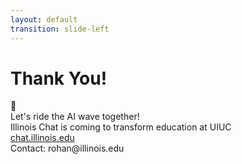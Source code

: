 ```yaml
---
layout: default
transition: slide-left
---
```


<ThemeToggle />

# <span class="slide-title">Thank You!</span> 

<div class="text-6xl mb-8">🎉</div>

<div class="montserrat-heading text-2xl font-bold illinois-orange mb-6">
  Let's ride the AI wave together!
</div>

<div class="montserrat-paragraph text-lg text-gray-600 dark:text-gray-400 mb-8">
  Illinois Chat is coming to transform education at UIUC
</div>

<div class="flex justify-center space-x-6">
  <a 
    href="https://chat.illinois.edu" 
    target="_blank" 
    rel="noopener noreferrer"
    class="px-6 py-3 bg-illinois-orange text-white rounded-lg font-semibold hover:bg-illinois-orange/90 transition-colors cursor-pointer flex items-center gap-2"
  >
    chat.illinois.edu
    <carbon:launch class="text-sm" />
  </a>
  <div 
    @click="copyEmail"
    class="px-6 py-3 border border-illinois-orange text-illinois-orange rounded-lg font-semibold hover:bg-illinois-orange/10 transition-colors cursor-pointer flex items-center gap-2"
    title="Click to copy email"
  >
    Contact: rohan@illinois.edu
    <carbon:copy v-if="!emailCopied" class="text-sm" />
    <carbon:checkmark v-else class="text-sm text-green-500" />
  </div>
</div>

<script setup>
import { ref } from 'vue'

const emailCopied = ref(false)

const copyEmail = async () => {
  try {
    await navigator.clipboard.writeText('rohan@illinois.edu')
    emailCopied.value = true
    setTimeout(() => {
      emailCopied.value = false
    }, 2000)
  } catch (err) {
    console.error('Failed to copy email:', err)
  }
}
</script>

<!--
Final Q&A section based on outline:
- Open floor for questions
- Live feedback poll ("What feature interests you most?")  
- Interactive discussion
- Contact information for follow-up

Quote from LinkedIn: "Let's ride the AI wave together. Illinois Chat is coming!"
--> 